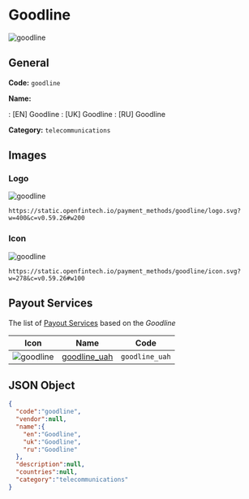 
# Goodline 
![goodline](https://static.openfintech.io/payment_methods/goodline/logo.svg?w=400&c=v0.59.26#w200)  

## General 
**Code:** `goodline` 
 
**Name:** 
 
:	[EN] Goodline 
:	[UK] Goodline 
:	[RU] Goodline 
 
**Category:** `telecommunications` 
 

## Images 

### Logo 
![goodline](https://static.openfintech.io/payment_methods/goodline/logo.svg?w=400&c=v0.59.26#w200)  

```
https://static.openfintech.io/payment_methods/goodline/logo.svg?w=400&c=v0.59.26#w200
```  

### Icon 
![goodline](https://static.openfintech.io/payment_methods/goodline/icon.svg?w=278&c=v0.59.26#w100)  

```
https://static.openfintech.io/payment_methods/goodline/icon.svg?w=278&c=v0.59.26#w100
```  

## Payout Services 
 
The list of [Payout Services](/payout-services/) based on the _Goodline_ 

|Icon|Name|Code| 
|:---:|:---:|:---:| 
|![goodline](https://static.openfintech.io/payout_methods/goodline/icon.svg?w=278&c=v0.59.26#w40) |[goodline_uah](/payout-services/goodline_uah/)|`goodline_uah`| 
 

## JSON Object 

```json
{
  "code":"goodline",
  "vendor":null,
  "name":{
    "en":"Goodline",
    "uk":"Goodline",
    "ru":"Goodline"
  },
  "description":null,
  "countries":null,
  "category":"telecommunications"
}
```  
